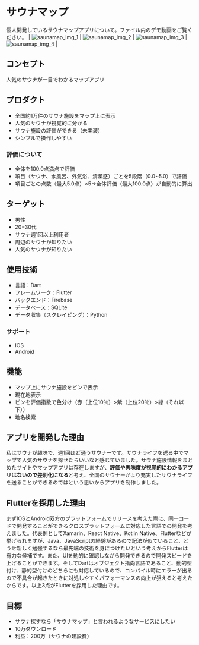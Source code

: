 # サウナマップ

個人開発しているサウナマップアプリについて。ファイル内のデモ動画をご覧ください。
| ![saunamap_img_1](https://user-images.githubusercontent.com/50776559/205433227-b82993bf-2c88-44e9-9075-b5890fc52793.jpg) | ![saunamap_img_2](https://user-images.githubusercontent.com/50776559/205433233-31e75bc3-a1f7-480b-9608-826d605d5db4.jpg) | ![saunamap_img_3](https://user-images.githubusercontent.com/50776559/205433235-2afab4a9-71ef-4788-9324-2f6a5289767a.png) | ![saunamap_img_4](https://user-images.githubusercontent.com/50776559/205433238-15e606ab-de45-4acc-a07d-a2d9356aba15.png) |


## コンセプト

人気のサウナが一目でわかるマップアプリ

## プロダクト

- 全国約1万件のサウナ施設をマップ上に表示
- 人気のサウナが視覚的に分かる
- サウナ施設の評価ができる（未実装）
- シンプルで操作しやすい

### 評価について

- 全体を100.0点満点で評価
- 項目（サウナ、水風呂、外気浴、清潔感）ごとを5段階（0.0~5.0）で評価
- 項目ごとの点数（最大5.0点）×5→全体評価（最大100.0点）が自動的に算出

## ターゲット

- 男性
- 20−30代
- サウナ週1回以上利用者
- 周辺のサウナが知りたい
- 人気のサウナが知りたい

## 使用技術

- 言語：Dart
- フレームワーク：Flutter
- バックエンド：Firebase
- データベース：SQLite
- データ収集（スクレイピング）：Python

### サポート

- IOS
- Android

## 機能

- マップ上にサウナ施設をピンで表示
- 現在地表示
- ピンを評価指数で色分け（赤（上位10％）>紫（上位20％）>緑（それ以下））
- 地名検索

## アプリを開発した理由

私はサウナが趣味で、週1回ほど通うサウナーです。サウナライフを送る中でマップで人気のサウナを探せたらいいなと感じていました。サウナ施設情報をまとめたサイトやマップアプリは存在しますが、**評価や興味度が視覚的にわかるアプリはないので差別化になる**と考え、全国のサウナーがより充実したサウナライフを送ることができるのではという思いからアプリを制作しました。

## Flutterを採用した理由

まずIOSとAndroid双方のプラットフォームでリリースを考えた際に、同一コードで開発することができるクロスプラットフォームに対応した言語での開発を考えました。代表例としてXamarin、React Native、Kotlin Native、Flutterなどが挙げられますが、Java、JavaScriptの経験があるので記法が似ていること、どうせ新しく勉強するなら最先端の技術を身につけたいという考えからFlutterは有力な候補です。また、UIを動的に確認しながら開発できるので開発スピードを上げることができます。そしてDartはオブジェクト指向言語であること、動的型付け、静的型付けのどちらにも対応しているので、コンパイル時にエラーが出るので不具合が起きたときに対処しやすくパフォーマンスの向上が狙えると考えたからです。以上3点がFlutterを採用した理由です。

## 目標

- サウナ探すなら「サウナマップ」と言われるようなサービスにしたい
- 10万ダウンロード
- 利益：200万（サウナの建設費）
